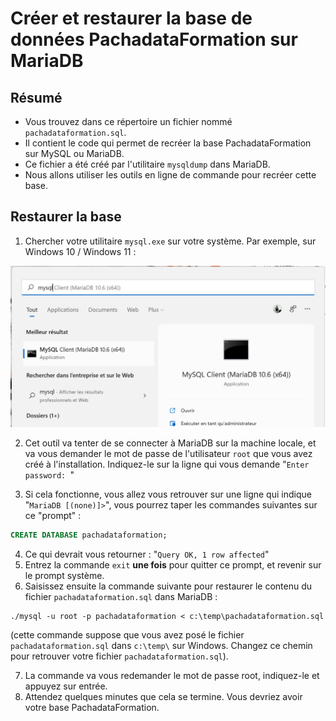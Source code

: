 # Créer et restaurer la base de données PachadataFormation sur MariaDB

## Résumé

- Vous trouvez dans ce répertoire un fichier nommé `pachadataformation.sql`.
- Il contient le code qui permet de recréer la base PachadataFormation sur MySQL ou MariaDB.
- Ce fichier a été créé par l'utilitaire `mysqldump` dans MariaDB.
- Nous allons utiliser les outils en ligne de commande pour recréer cette base.

## Restaurer la base

1. Chercher votre utilitaire `mysql.exe` sur votre système. Par exemple, sur Windows 10 / Windows 11 :

![Restaurer la base](figures/restaurer-la-base-01.png)

2. Cet outil va tenter de se connecter à MariaDB sur la machine locale, et va vous demander le mot de passe de l'utilisateur `root` que vous avez créé à l'installation. Indiquez-le sur la ligne qui vous demande "`Enter password: `"

3. Si cela fonctionne, vous allez vous retrouver sur une ligne qui indique "`MariaDB [(none)]>`", vous pourrez taper les commandes suivantes sur ce "prompt" :

```sql
CREATE DATABASE pachadataformation;
```
4. Ce qui devrait vous retourner : "`Query OK, 1 row affected`"
5. Entrez la commande `exit` **une fois** pour quitter ce prompt, et revenir sur le prompt système.
6. Saisissez ensuite la commande suivante pour restaurer le contenu du fichier `pachadataformation.sql` dans MariaDB :

```shell
./mysql -u root -p pachadataformation < c:\temp\pachadataformation.sql
```
(cette commande suppose que vous avez posé le fichier `pachadataformation.sql` dans `c:\temp\` sur Windows. Changez ce chemin pour retrouver votre fichier `pachadataformation.sql`).

7. La commande va vous redemander le mot de passe root, indiquez-le et appuyez sur entrée.
8. Attendez quelques minutes que cela se termine. Vous devriez avoir votre base PachadataFormation.
